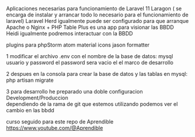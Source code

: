 Aplicaciones necesarias para funcionamiento de Laravel 11 
Laragon  ( se encarga de instalar y arrancar todo lo necesario para el funcionamiento de laravel)
Laravel Herd igualmente puede ser configurado para que arranque Apache o Nginx + PHP
Table Plus es una app para visionar las BBDD   
Heidi igualmente podremos interactuar con la BBDD 

plugins para phpStorm
atom material icons
jason formatter

1 modificar el archivo .env  con el nombre de la base de datos: mysql usuario y password  el password sera vacio el el marco de desarrollo

2 despues en la consola para crear la base de datos y las tablas en mysql:  php artisan migrate

3 para desarrollo he preparado una doble configuracion Development/Produccion   
dependiendo de la rama de git que estemos utilizando podemos ver el cambio en las bbdd

curso seguido para este repo  de Aprendible
https://www.youtube.com/@Aprendible
